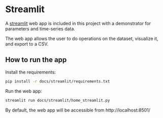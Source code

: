 # Streamlit

A [streamlit](https://streamlit.io/) web app is included in this project with a demonstrator for parameters and time-series data.

The web app allows the user to do operations on the dataset, visualize it, and export to a CSV.


## How to run the app

Install the requirements:
```bash
pip install -r docs/streamlit/requirements.txt
```

Run the web app:
```bash
streamlit run docs/streamlit/home_streamlit.py
```
 By default, the web app will be accessible from http://localhost:8501/

